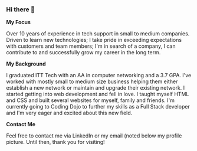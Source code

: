### Hi there 👋

**My Focus**

Over 10 years of experience in tech support in small to medium companies. Driven to learn new technologies; I take pride in exceeding expectations with customers and team members; I'm in search of a company, I can contribute to and successfully grow my career in the long term.

**My Background**

I graduated ITT Tech with an AA in computer networking and a 3.7 GPA. I've worked with mostly small to medium size business helping them either establish a new network or maintain and upgrade their existing network. I started getting into web development and fell in love. I taught myself HTML and CSS and built several websites for myself, family and friends. I'm currently going to Coding Dojo to further my skills as a Full Stack developer and I'm very eager and excited about this new field.

**Contact Me**

Feel free to contact me via LinkedIn or my email (noted below my profile picture. Until then, thank you for visiting!
